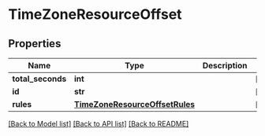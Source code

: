 # TimeZoneResourceOffset

## Properties
Name | Type | Description | Notes
------------ | ------------- | ------------- | -------------
**total_seconds** | **int** |  | [optional] 
**id** | **str** |  | [optional] 
**rules** | [**TimeZoneResourceOffsetRules**](TimeZoneResourceOffsetRules.md) |  | [optional] 

[[Back to Model list]](../README.md#documentation-for-models) [[Back to API list]](../README.md#documentation-for-api-endpoints) [[Back to README]](../README.md)


